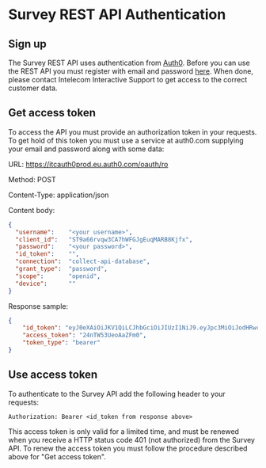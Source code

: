 Survey REST API Authentication
==========================
Sign up
-------
The Survey REST API uses authentication from [Auth0](https://www.auth0.com/). Before you can use the REST API you must register with email and password [here](https://itcauth0prod.eu.auth0.com/login?client=w5XrzQRm0aGkuNV4JfdKo9NDKGMEQJxd&redirect_uri=https%3A%2F%2Fwww.intelecom.no). When done, please contact Intelecom Interactive Support to get access to the correct customer data.

Get access token
----------------
To access the API you must provide an authorization token in your requests. To get hold of this token you must use a service at auth0.com supplying your email and password along with some data:

URL: https://itcauth0prod.eu.auth0.com/oauth/ro

Method: POST

Content-Type: application/json

Content body:
```json
{
  "username":    "<your username>",
  "client_id":   "ST9a66rvqw3CA7hWFGJgEuqMARB8Kjfx",
  "password":    "<your password>",
  "id_token":    "",
  "connection":  "collect-api-database",
  "grant_type":  "password",
  "scope":       "openid",
  "device":      ""
}
```

Response sample:
```json
{
    "id_token": "eyJ0eXAiOiJKV1QiLCJhbGciOiJIUzI1NiJ9.eyJpc3MiOiJodHRwczovL2l0Y2F1dGgwZGV2LmV1LmF1dGgwLmNvbS8iLCJzdWIiOiJhdXRoMHw1NmZkMDUzZDdjMWZiM2RkMjY3YmM3ZTYiLCJhdWQiOiJFb3J0RVVDMXNDa3RtbFpMdEFJQ0p2UGRmZjJjTmdYbCIsImV4cCI6MTQ1OTQ1OTMwNiwiaWF0IjoxNDU5NDIzMzA2fQ.7CcrbAgBpXmnvEccZdgscVxgevzbFPMryG5z7gkpBrw",
    "access_token": "24nTW53UeoAaZFm0",
    "token_type": "bearer"
}
```

Use access token
----------------
To authenticate to the Survey API add the following header to your requests:
```
Authorization: Bearer <id_token from response above>
```

This access token is only valid for a limited time, and must be renewed when you receive a HTTP status code 401 (not authorized) from the Survey API. To renew the access token you must follow the procedure described above for "Get access token".
